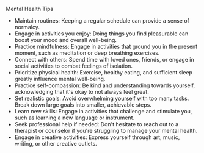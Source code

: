 Mental Health Tips
- Maintain routines: Keeping a regular schedule can provide a sense of normalcy.
- Engage in activities you enjoy: Doing things you find pleasurable can boost your mood and overall well-being.
- Practice mindfulness: Engage in activities that ground you in the present moment, such as meditation or deep breathing exercises.
- Connect with others: Spend time with loved ones, friends, or engage in social activities to combat feelings of isolation.
- Prioritize physical health: Exercise, healthy eating, and sufficient sleep greatly influence mental well-being.
- Practice self-compassion: Be kind and understanding towards yourself, acknowledging that it's okay to not always feel great.
- Set realistic goals: Avoid overwhelming yourself with too many tasks. Break down large goals into smaller, achievable steps.
- Learn new skills: Engage in activities that challenge and stimulate you, such as learning a new language or instrument.
- Seek professional help if needed: Don't hesitate to reach out to a therapist or counselor if you're struggling to manage your mental health.
- Engage in creative activities: Express yourself through art, music, writing, or other creative outlets.